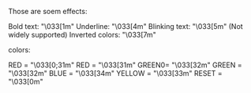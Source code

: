 Those are soem effects:

Bold text: "\033[1m"
Underline: "\033[4m"
Blinking text: "\033[5m" (Not widely supported)
Inverted colors: "\033[7m"

colors:

RED = "\033[0;31m"
RED = "\033[31m"
GREEN0= "\033[32m"
GREEN = "\033[32m"
BLUE = "\033[34m"
YELLOW = "\033[33m"
RESET = "\033[0m"
